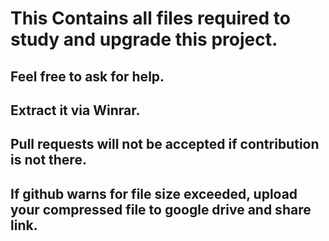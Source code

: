 # This Contains all files required to study and upgrade this project.
## Feel free to ask for help.
## Extract it via Winrar.
## Pull requests will not be accepted if contribution is not there.
## If github warns for file size exceeded, upload your compressed file to google drive and share link.

